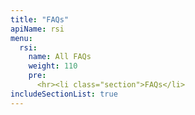 ```yaml
---
title: "FAQs"
apiName: rsi
menu:
  rsi:
    name: All FAQs
    weight: 110
    pre: 
      <hr><li class="section">FAQs</li>
includeSectionList: true
---
```


